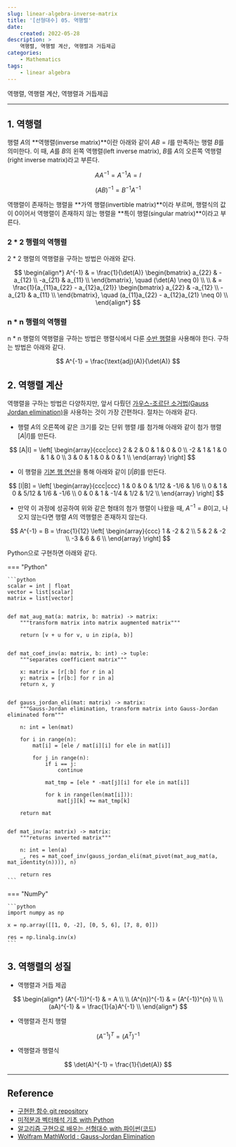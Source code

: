 ```yaml
---
slug: linear-algebra-inverse-matrix
title: '[선형대수] 05. 역행렬'
date:
    created: 2022-05-28
description: >
    역행렬, 역행렬 계산, 역행렬과 거듭제곱
categories:
    - Mathematics
tags:
    - linear algebra
---
```


역행렬, 역행렬 계산, 역행렬과 거듭제곱  

<!-- more -->

---

## 1. 역행렬

행렬 $A$의 **역행렬(inverse matrix)**이란 아래와 같이 $AB = I$를 만족하는 행렬 $B$를 의미한다. 이 때, $A$를 $B$의 왼쪽 역행렬(left inverse matrix), $B$를 $A$의 오른쪽 역행렬(right inverse matrix)라고 부른다.  

$$
AA^{-1} = A^{-1}A = I
$$

$$
(AB)^{-1} = B^{-1}A^{-1}
$$

역행렬이 존재하는 행렬을 **가역 행렬(invertible matrix)**이라 부르며, 행렬식의 값이 0이어서 역행렬이 존재하지 않는 행렬을 **특이 행렬(singular matrix)**이라고 부른다.  

### 2 * 2 행렬의 역행렬

2 * 2 행렬의 역행렬을 구하는 방법은 아래와 같다.  

$$
\begin{align*}
A^{-1} & = \frac{1}{\det(A)} \begin{bmatrix}
a_{22} & -a_{12} \\
-a_{21} & a_{11} \\
\end{bmatrix}, \quad (\det(A) \neq 0) \\
\\
& = \frac{1}{a_{11}a_{22} - a_{12}a_{21}} \begin{bmatrix}
a_{22} & -a_{12} \\
-a_{21} & a_{11} \\
\end{bmatrix}, \quad (a_{11}a_{22} - a_{12}a_{21} \neq 0) \\
\end{align*}
$$

### n * n 행렬의 역행렬

n * n 행렬의 역행렬을 구하는 방법은 행렬식에서 다룬 [수반 행렬](2022-05-23-linear_algebra_determinant.md/#수반-행렬)을 사용해야 한다. 구하는 방법은 아래와 같다.  

$$
A^{-1} = \frac{\text{adj}(A)}{\det(A)}
$$

## 2. 역행렬 계산

역행렬을 구하는 방법은 다양하지만, 앞서 다뤘던 [가우스-조르단 소거법(Gauss Jordan elimination)](2022-05-22-linear_algebra_linear_system.md/#가우스-조르단-소거법)을 사용하는 것이 가장 간편하다. 절차는 아래와 같다.  

- 행렬 $A$의 오른쪽에 같은 크기를 갖는 단위 행렬 $I$를 첨가해 아래와 같이 첨가 행렬 $[A \vert I]$를 만든다.  

$$
[A|I] = \left[ \begin{array}{ccc|ccc}
2 & 2 & 0 & 1 & 0 & 0 \\
-2 & 1 & 1 & 0 & 1 & 0 \\
3 & 0 & 1 & 0 & 0 & 1 \\
\end{array} \right]
$$

- 이 행렬을 [기본 행 연산](2022-05-01-linear_algebra_vector_scalar.md/#기본-행-연산)을 통해 아래와 같이 $[I \vert B]$를 만든다.  

$$
[I|B] = \left[ \begin{array}{ccc|ccc}
1 & 0 & 0 & 1/12 & -1/6 & 1/6 \\
0 & 1 & 0 & 5/12 & 1/6 & -1/6 \\
0 & 0 & 1 & -1/4 & 1/2 & 1/2 \\
\end{array} \right]
$$

- 만약 이 과정에 성공하여 위와 같은 형태의 첨가 행렬이 나왔을 때, $A^{-1}=B$이고, 나오지 않는다면 행렬 $A$의 역행렬은 존재하지 않는다.

$$
A^{-1} = B = \frac{1}{12} \left[ \begin{array}{ccc}
1 & -2 & 2 \\
5 & 2 & -2 \\
-3 & 6 & 6 \\
\end{array} \right]
$$

Python으로 구현하면 아래와 같다.  

=== "Python"

    ```python
    scalar = int | float
    vector = list[scalar]
    matrix = list[vector]


    def mat_aug_mat(a: matrix, b: matrix) -> matrix:
        """transform matrix into matrix augmented matrix"""

        return [v + u for v, u in zip(a, b)]


    def mat_coef_inv(a: matrix, b: int) -> tuple:
        """separates coefficient matrix"""

        x: matrix = [r[:b] for r in a]
        y: matrix = [r[b:] for r in a]
        return x, y


    def gauss_jordan_eli(mat: matrix) -> matrix:
        """Gauss-Jordan elimination, transform matrix into Gauss-Jordan eliminated form"""

        n: int = len(mat)

        for i in range(n):
            mat[i] = [ele / mat[i][i] for ele in mat[i]]

            for j in range(n):
                if i == j:
                    continue

                mat_tmp = [ele * -mat[j][i] for ele in mat[i]]

                for k in range(len(mat[i])):
                    mat[j][k] += mat_tmp[k]

        return mat


    def mat_inv(a: matrix) -> matrix:
        """returns inverted matrix"""

        n: int = len(a)
        _, res = mat_coef_inv(gauss_jordan_eli(mat_pivot(mat_aug_mat(a, mat_identity(n)))), n)

        return res
    ```

=== "NumPy"

    ```python
    import numpy as np

    x = np.array([[1, 0, -2], [0, 5, 6], [7, 8, 0]])

    res = np.linalg.inv(x)
    ```

## 3. 역행렬의 성질

- 역행렬과 거듭 제곱

$$
\begin{align*}
(A^{-1})^{-1} & = A \\
\\
(A^{n})^{-1} & = (A^{-1})^{n} \\
\\
(aA)^{-1} & = \frac{1}{a}A^{-1} \\
\end{align*}
$$

- 역행렬과 전치 행렬

$$
(A^{-1})^{T} = (A^{T})^{-1}
$$

- 역행렬과 행렬식

$$
\det(A)^{-1} = \frac{1}{\det(A)}
$$

---
## Reference
- [구현한 함수 git repository](https://github.com/djccnt15/mathematics)
- [미적분과 벡터해석 기초 with Python](http://www.kyobobook.co.kr/product/detailViewKor.laf?mallGb=KOR&ejkGb=KOR&barcode=9791160735314)
- [알고리즘 구현으로 배우는 선형대수 with 파이썬](http://www.kyobobook.co.kr/product/detailViewKor.laf?mallGb=KOR&ejkGb=KOR&barcode=9791165921125)([코드](https://github.com/bjpublic/linearalgebra))
- [Wolfram MathWorld : Gauss-Jordan Elimination](https://mathworld.wolfram.com/Gauss-JordanElimination.html)